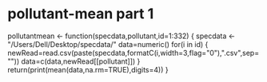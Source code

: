 # pollutant-mean part 1
pollutantmean <- function(specdata,pollutant,id=1:332)
 {
 specdata <- "/Users/Dell/Desktop/specdata/"
 data=numeric()
 for(i in id)
 {
 newRead=read.csv(paste(specdata,formatC(i,width=3,flag="0"),".csv",sep=""))
 data=c(data,newRead[[pollutant]])
 }
 return(print(mean(data,na.rm=TRUE),digits=4))
 }
